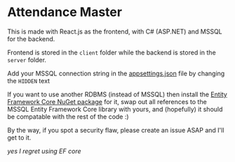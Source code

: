 # Attendance Master

This is made with React.js as the frontend, with C# (ASP.NET) and MSSQL for the backend.

Frontend is stored in the `client` folder while the backend is stored in the `server` folder.

Add your MSSQL connection string in the [appsettings.json](/Server/appsettings.json) file by changing the `HIDDEN` text

If you want to use another RDBMS (instead of MSSQL) then install the [Entity Framework Core NuGet package](https://learn.microsoft.com/en-us/ef/core/providers/?tabs=dotnet-core-cli) for it, swap out all references to the MSSQL Entity Framework Core library with yours, and (hopefully) it should be compatable with the rest of the code :)

By the way, if you spot a security flaw, please create an issue ASAP and I'll get to it.

*yes I regret using EF core*
